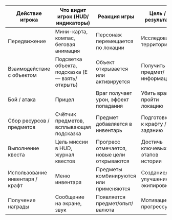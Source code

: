 | Действие игрока                 | Что видит игрок (HUD/индикаторы)                 | Реакция игры                                | Цель / результат                |
| ------------------------------- | ------------------------------------------------ | ------------------------------------------- | ------------------------------- |
| Передвижение                    | Мини-карта, компас, беговая анимация             | Персонаж перемещается по локации            | Исследовать территорию          |
| Взаимодействие с объектом       | Подсветка объекта, подсказка (E — взять/открыть) | Объект открывается или активируется         | Получить предмет/информацию     |
| Бой / атака                     | Прицел                                           | Враг получает урон, эффект попадания        | Убить врага, пройти локацию     |
| Сбор ресурсов / предметов       | Счётчик предметов, всплывающая подсказка         | Предмет добавляется в инвентарь             | Подготовка к крафту / заданию   |
| Выполнение квеста               | Цель миссии в HUD, журнал квестов                | Прогресс отмечается, новые цели открываются | Достичь ключевых этапов истории |
| Использование инвентаря / крафт | Меню инвентаря                                   | Предметы комбинируются или применяются      | Создание/улучшение экипировки   |
| Получение награды               | Сообщение на экране, звук                        | Появляется предмет/опыт/валюта              | Мотивация к прогрессу           |